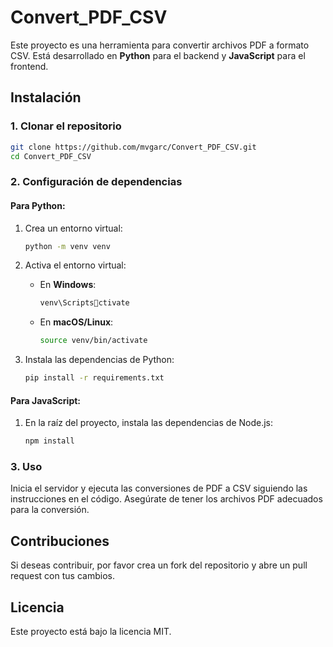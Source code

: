 
# Convert_PDF_CSV

Este proyecto es una herramienta para convertir archivos PDF a formato CSV. Está desarrollado en **Python** para el backend y **JavaScript** para el frontend.

## Instalación

### 1. Clonar el repositorio

```bash
git clone https://github.com/mvgarc/Convert_PDF_CSV.git
cd Convert_PDF_CSV
```

### 2. Configuración de dependencias

#### Para Python:

1. Crea un entorno virtual:

   ```bash
   python -m venv venv
   ```

2. Activa el entorno virtual:
   - En **Windows**:

     ```bash
     venv\Scriptsctivate
     ```

   - En **macOS/Linux**:

     ```bash
     source venv/bin/activate
     ```

3. Instala las dependencias de Python:

   ```bash
   pip install -r requirements.txt
   ```

#### Para JavaScript:

1. En la raíz del proyecto, instala las dependencias de Node.js:

   ```bash
   npm install
   ```

### 3. Uso

Inicia el servidor y ejecuta las conversiones de PDF a CSV siguiendo las instrucciones en el código. Asegúrate de tener los archivos PDF adecuados para la conversión.

## Contribuciones

Si deseas contribuir, por favor crea un fork del repositorio y abre un pull request con tus cambios.

## Licencia

Este proyecto está bajo la licencia MIT.
